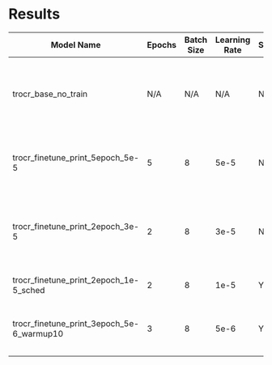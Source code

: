 # Results

| Model Name                               | Epochs | Batch Size | Learning Rate | Scheduler | Warmup | Accuracy | Complete Match | Extra Notes |
|------------------------------------------|--------|------------|---------------|-----------|--------|----------|----------------|-------------|
| trocr_base_no_train                      | N/A    | N/A        | N/A           | No        | No     | 0.52 (print) / 0.42 (hand) | 330/1967 (print), 219/1967 (hand) | No additional training, base TrOCR with handwritten pretraining |
| trocr_finetune_print_5epoch_5e-5         | 5      | 8          | 5e-5          | No        | No     | 0.71     | 0.3 (590/1967) | Results file available, trained for longer but lower accuracy |
| trocr_finetune_print_2epoch_3e-5         | 2      | 8          | 3e-5          | No        | No     | 0.77     | 775/1967       | Fine-tuned on printed base, 6k train, 2k eval (likewise for all) |
| trocr_finetune_print_2epoch_1e-5_sched   | 2      | 8          | 1e-5          | Yes       | No     | 0.83     | 994/1967       | Includes scheduler, no warmup |
| trocr_finetune_print_3epoch_5e-6_warmup10 | 3      | 8          | 5e-6          | Yes       | 10%    | 0.84     | 990/1967       | 2nd epoch 0.81, forgot to record complete match |
